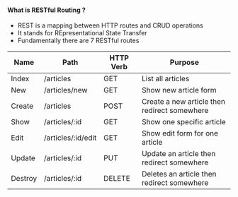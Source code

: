 #### What is RESTful Routing ?
- REST is a mapping between HTTP routes and CRUD operations
- It stands for REpresentational State Transfer
- Fundamentally there are 7 RESTful routes

| Name | Path | HTTP Verb | Purpose |
| -----|------|-----------|---------|
|Index|/articles|GET|List all articles|
|New|/articles/new|GET|Show new article form|
|Create|/articles|POST|Create a new article then redirect somewhere|
|Show|/articles/:id|GET|Show one specific article|
|Edit|/articles/:id/edit|GET|Show edit form for one article|
|Update|/articles/:id|PUT|Update an article then redirect somewhere|
|Destroy|/articles/:id|DELETE|Deletes an article then redirect somewhere|

